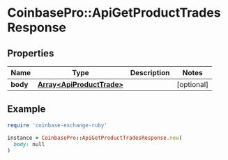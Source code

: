 # CoinbasePro::ApiGetProductTradesResponse

## Properties

| Name | Type | Description | Notes |
| ---- | ---- | ----------- | ----- |
| **body** | [**Array&lt;ApiProductTrade&gt;**](ApiProductTrade.md) |  | [optional] |

## Example

```ruby
require 'coinbase-exchange-ruby'

instance = CoinbasePro::ApiGetProductTradesResponse.new(
  body: null
)
```

